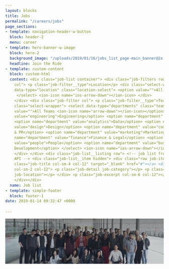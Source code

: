```yaml
---
layout: blocks
title: Jobs
permalink: "/careers/jobs"
page_sections:
- template: navigation-header-w-button
  block: header-2
  menu: career
- template: hero-banner-w-image
  block: hero-2
  background_image: "/uploads/2019/01/16/jobs_list_page-main_banner@2x.jpg"
  headline: Join the Ride
- template: custom-content
  block: custom-html
  content: <div class="job-list container"> <div class="job-filters row"> <div class="job-filter
    col"> <p class="job-filter__type">Location</p> <div class="select-wrapper"> <select
    data-type="location" class="location-select"> <option value="">All Locations</option>
     </select> <ion-icon name="ios-arrow-down"></ion-icon> </div>
    </div> <div class="job-filter col"> <p class="job-filter__type">Team</p> <div
    class="select-wrapper"> <select data-type="departments" class="team-select"> <option
    value="">All Teams <ion-icon name="arrow-down"></ion-icon></option> <option name="department"
    value="engineering">Engineering</option> <option name="department" value="product">Product</option>
    <option name="department" value="analytics">Data</option> <option name="department"
    value="design">Design</option> <option name="department" value="communications">Communications
    & PR</option> <option name="department" value="marketing">Marketing</option> <option
    name="department" value="finance">Finance & Legal</option> <option name="department"
    value="people">People</option> <option name="department" value="business">Business
    Development</option> </select> <ion-icon name="ios-arrow-down"></ion-icon> </div>
    </div> </div> <div class="job-list__listing row"> <!-- job list from Greenhouse
    API --> <div class="job-list__item hidden"> <div class="row job-item-row"> <a
    class="job-title col-sm-4 col-12" target="_blank" href="#"></a> <div class="job-details
    col-sm-2 col-12"> <p class="job-detail job-category"></p> <p class="job-detail
    job-location"></p> </div> <p class="job-excerpt col-sm-6 col-12"></p> </div> </div>
    </div></div>
  name: Job list
- template: simple-footer
  block: footer-1
date: 2019-01-14 09:32:47 +0000

---
```

<img src="/uploads/2019/01/14/banner-jobs@2x.jpg">
